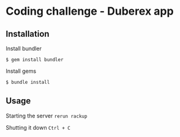 # Coding challenge - Duberex app

## Installation

Install bundler

`$ gem install bundler`

Install gems

`$ bundle install`

## Usage

Starting the server
`rerun rackup`

Shutting it down
`Ctrl + C`
